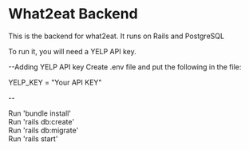 # What2eat Backend

This is the backend for what2eat. It runs on Rails and PostgreSQL

To run it, you will need a YELP API key.

--Adding YELP API key
Create .env file and put the following in the file:

YELP_KEY = "Your API KEY"

--

Run 'bundle install'
<br />
Run 'rails db:create'
<br />
Run 'rails db:migrate'
<br />
Run 'rails start'
